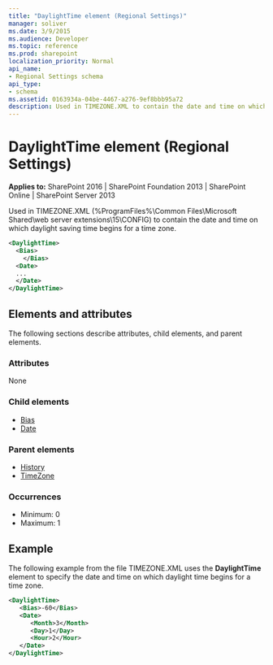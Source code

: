 ```yaml
---
title: "DaylightTime element (Regional Settings)"
manager: soliver
ms.date: 3/9/2015
ms.audience: Developer
ms.topic: reference
ms.prod: sharepoint
localization_priority: Normal
api_name:
- Regional Settings schema
api_type:
- schema
ms.assetid: 0163934a-04be-4467-a276-9ef8bbb95a72
description: Used in TIMEZONE.XML to contain the date and time on which daylight saving time begins for a time zone.
---
```


# DaylightTime element (Regional Settings)

**Applies to:** SharePoint 2016 | SharePoint Foundation 2013 | SharePoint Online | SharePoint Server 2013
  
Used in TIMEZONE.XML (%ProgramFiles%\Common Files\Microsoft Shared\web server extensions\15\CONFIG) to contain the date and time on which daylight saving time begins for a time zone.
  
```XML
<DaylightTime>
  <Bias>
    </Bias>
  <Date>
  ...
  </Date>
</DaylightTime>
```

## Elements and attributes

The following sections describe attributes, child elements, and parent elements.

### Attributes

None
   
### Child elements

- [Bias](bias-element-regional-settings.md)
- [Date](date-element-regional-settings.md)
   
### Parent elements

- [History](history-element-regional-settings.md)
- [TimeZone](timezone-element-regional-settings.md)
   
### Occurrences

- Minimum: 0
- Maximum: 1  
   
## Example

The following example from the file TIMEZONE.XML uses the **DaylightTime** element to specify the date and time on which daylight time begins for a time zone. 
  
```XML
<DaylightTime>
   <Bias>-60</Bias>
   <Date>
      <Month>3</Month>
      <Day>1</Day>
      <Hour>2</Hour>
   </Date>
</DaylightTime>
```


